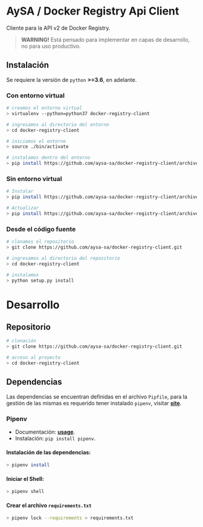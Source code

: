 # AySA / Docker Registry Api Client

Cliente para la API v2 de Docker Registry.


> **WARNING!**
> Está pensado para implementar en capas de desarrollo, no para uso productivo.

## Instalación

Se requiere la versión de `python` **>=3.6**, en adelante.

### Con entorno virtual

```bash
# creamos el entorno virtual
> virtualenv --python=python37 docker-registry-client

# ingresamos al directorio del entorno
> cd docker-registry-client

# iniciamos el entorno
> source ./bin/activate

# instalamos dentro del entorno
> pip install https://github.com/aysa-sa/docker-registry-client/archive/master.zip
```

### Sin entorno virtual

```bash
# Instalar
> pip install https://github.com/aysa-sa/docker-registry-client/archive/master.zip

# Actualizar
> pip install https://github.com/aysa-sa/docker-registry-client/archive/master.zip --upgrade
```

### Desde el código fuente

```bash
# clonamos el repositorio
> git clone https://github.com/aysa-sa/docker-registry-client.git

# ingresamos al directorio del repositorio
> cd docker-registry-client

# instalamos
> python setup.py install
```

# Desarrollo

## Repositorio

```bash
# clonación
> git clone https://github.com/aysa-sa/docker-registry-client.git

# acceso al proyecto
> cd docker-registry-client
```

## Dependencias

Las dependencias se encuentran definidas en el archivo `Pipfile`, para la gestión de las mismas es requerido tener instalado `pipenv`, visitar [**site**](https://pipenv.readthedocs.io/).

### Pipenv

* Documentación: [**usage**](https://pipenv.readthedocs.io/en/latest/#pipenv-usage).
* Instalación: `pip install pipenv`.

#### Instalación de las dependencias:

```bash
> pipenv install
```

#### Iniciar el Shell:

```bash
> pipenv shell
```

#### Crear el archivo `requirements.txt`

```bash
> pipenv lock --requirements > requirements.txt
```
